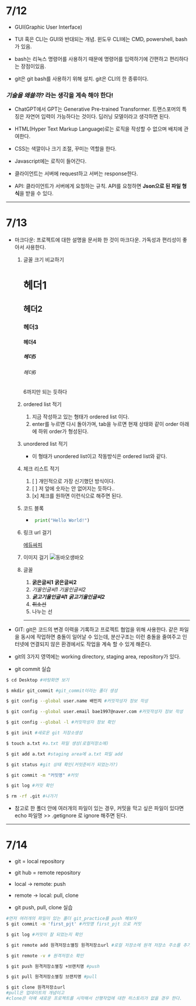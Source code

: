 # 7/12
- GUI(Graphic User Interface)

- TUI 혹은 CLI는 GUI와 반대되는 개념. 윈도우 CLI에는 CMD, powershell, bash가 있음.

- bash는 리눅스 명령어를 사용하기 때문에 명령어를 입력하기에 간편하고 편리하다는 장점이있음.

- git은 git bash를 사용하기 위해 설치. git은 CLI의 한 종류이다.


### ***기술을 왜쓸까?*** 라는 생각을 계속 해야 한다!


- ChatGPT에서 GPT는 Generative Pre-trained Transformer. 트랜스포머의 특징은 자연어 입력이 가능하다는 것이다. 딥러닝 모델이라고 생각하면 된다.

- HTML(Hyper Text Markup Language)로는 로직을 작성할 수 없으며 배치에 관여한다.

- CSS는 색깔이나 크기 조절, 꾸미는 역할을 한다.

- Javascript에는 로직이 들어간다.

- 클라이언트는 서버에 request하고 서버는 response한다.

- API: 클라이언트가 서버에게 요청하는 규칙. API를 요청하면 **Json으로 된 파일 형식**을 받을 수 있다.
---

# 7/13
- 마크다운: 프로젝트에 대한 설명을 문서화 한 것이 마크다운. 가독성과 편리성이 좋아서 사용한다.

  1. 글꼴 크기 비교하기
        # 헤더1
        ## 헤더2
        ### 헤더3
        #### 헤더4
        ##### 헤더5
        ###### 헤더6
        6까지만 되는 듯하다

  2. ordered list 적기
     1. 지금 작성하고 있는 형태가 ordered list 이다.
     2. enter를 누르면 다시 돌아가며, tab을 누르면 현재 상태와 같이 order 아래에 하위 order가 형성된다.


  3. unordered list 적기
      - 이 형태가 unordered list이고 작동방식은 ordered list와 같다.

  4. 체크 리스트 적기
       1. [ ] 개인적으로 가장 신기했던 방식이다.
       2. [ ] 저 앞에 숫자는 안 없어지는 듯하다..
       3. [x] 체크를 원하면 이런식으로 해주면 된다.

   5. 코드 블록
        -  ```python
            print("Hello World!")
            ```
   6. 링크 url 걸기

      [에듀싸피](https://edu.ssafy.com/edu/main/index.do)

   7. 이미지 걸기
        ![동바오생바오](https://contents-cdn.viewus.co.kr/image/2023/07/CP-2022-0028/image-1d336f66-0247-40e6-9e47-52964b97670c.jpeg)

   8.  글꼴
       1.  **굵은글씨1** __굵은글씨2__
       2.  *기울인글씨1* _기울인글씨2_
       3.  ***굵고기울인글씨1*** ___굵고기울인글씨2___
       4.  ~~취소선~~
       5.  나누는 선
        ---

- GIT: git은 코드의 변경 이력을 기록하고 프로젝트 협업을 위해 사용한다. 같은 파일을 동시에 작업하면 충돌이 일어날 수 있는데, 분산구조는 이런 충돌을 줄여주고 인터넷에 연결되지 않은 환경에서도 작업을 계속 할 수 있게 해준다.
- git의 3가지 영역에는 working directory, staging area, repository가 있다.
- git commit 실습
```bash
$ cd Desktop #바탕화면 보기

$ mkdir git_commit #git_commit이라는 폴더 생성

$ git config --global user.name 배민지 #커밋작성자 정보 작성

$ git config --global user.email bae1997@naver.com #커밋작성자 정보 작성

$ git config --global -l #커밋작성자 정보 확인

$ git init #새로운 git 저장소생성

$ touch a.txt #a.txt 파일 생성(로컬저장소에)

$ git add a.txt #staging area에 a.txt 파일 add

$ git status #git 상태 확인(커밋준비가 되었는가?)

$ git commit -m "커밋명" #커밋

$ git log #커밋 확인

$ rm -rf .git #나가기
```
- 참고로 한 폴더 안에 여러개의 파일이 있는 경우, 커밋을 막고 싶은 파일이 있다면 echo 파일명 >> .getignore 로 ignore 해주면 된다.
---

# 7/14
- git = local repository
- git hub = remote repository
- local -> remote: push
- remote -> local: pull, clone


- git push, pull, clone 실습 
```bash
#먼저 여러개의 파일이 있는 폴더 git_practice를 push 해보자
$ git commit -m 'first_pjt' #커밋명 first_pjt 으로 커밋

$ git log #커밋이 잘 되었는지 확인

$ git remote add 원격저장소별칭 원격저장소url #로컬 저장소에 원격 저장소 주소를 추가

$ git remote -v # 원격저장소 확인

$ git push 원격저장소별칭 +브랜치명 #push

$ git pull 원격저장소별칭 브랜치명 #pull

$ git clone 원격저장소url
#pull은 업데이트의 개념이고
#clone은 아예 새로운 프로젝트를 시작해서 선행작업에 대한 히스토리가 없을 경우 한다.
```